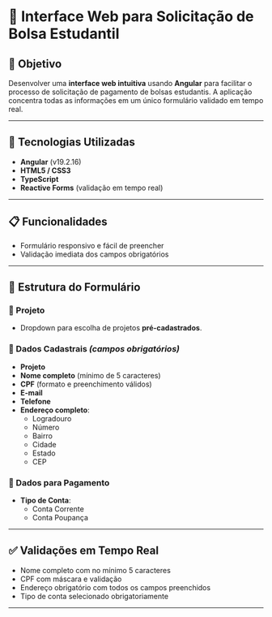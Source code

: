 # 💼 Interface Web para Solicitação de Bolsa Estudantil

## 🎯 Objetivo

Desenvolver uma **interface web intuitiva** usando **Angular** para facilitar o processo de solicitação de pagamento de bolsas estudantis. A aplicação concentra todas as informações em um único formulário validado em tempo real.

---

## 🧰 Tecnologias Utilizadas

- **Angular** (v19.2.16)  
- **HTML5 / CSS3**
- **TypeScript**
- **Reactive Forms** (validação em tempo real)

---

## 📋 Funcionalidades

- Formulário responsivo e fácil de preencher
- Validação imediata dos campos obrigatórios

---

## 🧩 Estrutura do Formulário

### 🔹 Projeto
- Dropdown para escolha de projetos **pré-cadastrados**.

### 🔹 Dados Cadastrais *(campos obrigatórios)*
- **Projeto**
- **Nome completo** (mínimo de 5 caracteres)
- **CPF** (formato e preenchimento válidos)
- **E-mail**
- **Telefone**
- **Endereço completo**:
  - Logradouro
  - Número
  - Bairro
  - Cidade
  - Estado
  - CEP

### 🔹 Dados para Pagamento
- **Tipo de Conta**:
  - Conta Corrente
  - Conta Poupança
---

## ✅ Validações em Tempo Real

- Nome completo com no mínimo 5 caracteres
- CPF com máscara e validação
- Endereço obrigatório com todos os campos preenchidos
- Tipo de conta selecionado obrigatoriamente

---

